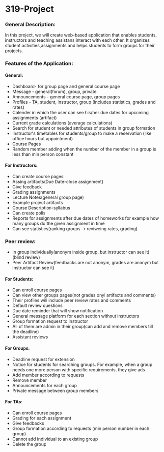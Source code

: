 # 319-Project
### General Description: ###
In this project, we will create web-based application that enables students, instructors and teaching assistans interact with each other. It organizes student activities,assignments and helps students to form groups for their projects.
### Features of the Application:
#### General:
* Dashboard- for group page and general course page
* Message - general(forum), group, private
* Announcements - general course page, group pages 
* Profiles - TA, student, instructor, group (includes statistics, grades and rates)
* Calender in which the user can see his/her due dates for upcoming assignments (artifact)
* Current grade calculations (average calculations)
* Search for student or needed attributes of students in group formation
* Instructor's timetables for students/group to make a reservation (like office hours but appointment)
* Course Pages
* Random member adding when the number of the member in a group is less than min person constant

#### For Instructors:
* Can create course pages
* Assing artifacts(Due Date-close assignment)
* Give feedback 
* Grading assignments
* Lecture Notes(general group page)
* Example project artifacts
* Course Description-syllabus
* Can create polls 
* Reports for assignments after due dates of homeworks for example how many groups do the given assignment in time
* Can see statistics(ranking groups -> reviweing rates, grading)

### Peer review:
* In group individually(anonym inside group, but instructor can see it)(blind review)
* Peer Artifact Review(feedbacks are not anonym, grades are anonym but instructor can see it)

#### For Students:
* Can enroll course pages
* Can view other groups pages(not grades onyl artifacts and comments)
* Their profiles will include peer review rates and comments
* Default review questions 
* Due date reminder that will show notification
* General message platform for each section without instructors
* Group formation request to instructor 
* All of them are admin in their group(can add and remove members till the deadline)
* Assistant reviews

#### For Groups:
* Deadline request for extension
* Notice for students for searching groups. For example, when a group needs one more person with specific requirements, they give ads
* Add member according to requests
* Remove member 
* Announcements for each group
* Private message between group members

#### For TAs:
* Can enroll course pages
* Grading for each assignment
* Give feedbacks
* Group formation according to requests (min person number in each group)
* Cannot add individual to an existing group
* Delete the group

